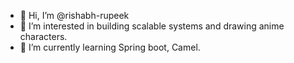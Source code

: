 - 👋 Hi, I’m @rishabh-rupeek
- 👀 I’m interested in building scalable systems and drawing anime characters.
- 🌱 I’m currently learning Spring boot, Camel.

<!---
rishabh-rupeek/rishabh-rupeek is a ✨ special ✨ repository because its `README.md` (this file) appears on your GitHub profile.
You can click the Preview link to take a look at your changes.
--->
